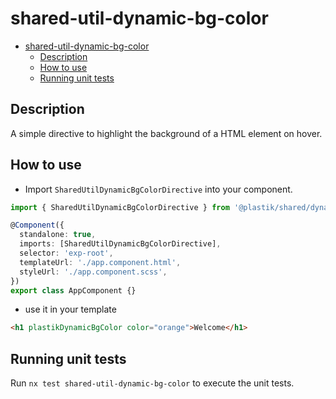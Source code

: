 # shared-util-dynamic-bg-color

- [shared-util-dynamic-bg-color](#shared-util-dynamic-bg-color)
  - [Description](#description)
  - [How to use](#how-to-use)
  - [Running unit tests](#running-unit-tests)

## Description

A simple directive to highlight the background of a HTML element on hover.

## How to use

- Import `SharedUtilDynamicBgColorDirective` into your component.

```typescript
import { SharedUtilDynamicBgColorDirective } from '@plastik/shared/dynamic-bg-color';

@Component({
  standalone: true,
  imports: [SharedUtilDynamicBgColorDirective],
  selector: 'exp-root',
  templateUrl: './app.component.html',
  styleUrl: './app.component.scss',
})
export class AppComponent {}
```

- use it in your template

```html
<h1 plastikDynamicBgColor color="orange">Welcome</h1>
```

## Running unit tests

Run `nx test shared-util-dynamic-bg-color` to execute the unit tests.
